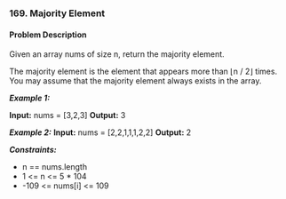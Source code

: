 ### 169. Majority Element

#### Problem Description

Given an array nums of size n, return the majority element.

The majority element is the element that appears more than ⌊n / 2⌋ times. You may assume that the majority element always exists in the array.


***Example 1:***

**Input:** nums = [3,2,3]
**Output:** 3

***Example 2:***
**Input:** nums = [2,2,1,1,1,2,2]
**Output:** 2
 
***Constraints:***
- n == nums.length
- 1 <= n <= 5 * 104
- -109 <= nums[i] <= 109
 
